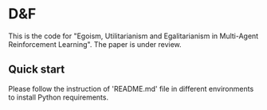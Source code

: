 # D&F

This is the code for "Egoism, Utilitarianism and Egalitarianism in Multi-Agent Reinforcement Learning". The paper is under review.

## Quick start
Please follow the instruction of 'README.md' file in different environments to install Python requirements.